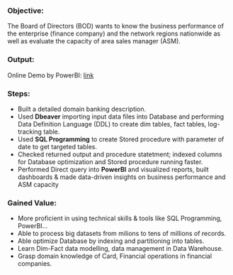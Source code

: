 ### **Objective**: 
The Board of Directors (BOD) wants to know the business performance of the enterprise (finance company) and the network regions nationwide as well as evaluate the capacity of area sales manager (ASM).

### **Output**: 
Online Demo by PowerBI: [link](https://app.powerbi.com/view?r=eyJrIjoiMDljNmJkMzEtZjk4NS00ZDljLThjM2EtNTEyNWEzOTllMzI2IiwidCI6IjZhYzJhZDA2LTY5MmMtNDY2My1iN2FmLWE5ZmYyYTg2NmQwYyIsImMiOjEwfQ%3D%3D)

### **Steps**:
-	Built a detailed domain banking description.
-	Used **Dbeaver** importing input data files into Database and performing Data Definition Language (DDL) to create dim tables, fact tables, log-tracking table.
-	Used **SQL Programming** to create Stored procedure with parameter of date to get targeted tables.
-	Checked returned output and procedure statetment;  indexed columns for Database optimization and Stored procedure running faster.
-	Performed Direct query into **PowerBI** and visualized reports, built dashboards & made data-driven insights on business performance and ASM capacity

### **Gained Value**:
-	More proficient in using technical skills & tools like SQL Programming, PowerBI…
-	Able to process big datasets from milions to tens of millions of records.
-	Able optimize Database by indexing and partitioning into tables.
-	Learn Dim-Fact data modelling, data management in Data Warehouse.
-	Grasp domain knowledge of Card, Financial operations in financial companies.

